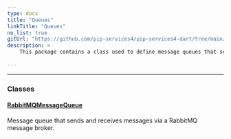 ```yaml
---
type: docs
title: "Queues"
linkTitle: "Queues"
no_list: true
gitUrl: "https://github.com/pip-services4/pip-services4-dart/tree/main/pip-services4-rabbitmq-dart"
description: >
    This package contains a class used to define message queues that send and receive messages via a RabbitMQ broker.
    
---
```

---

<div class="module-body"> 

### Classes

#### [RabbitMQMessageQueue](rabbitmq_message_queue)
Message queue that sends and receives messages via a RabbitMQ message broker.

</div>

